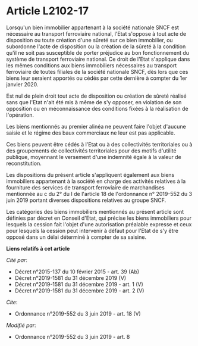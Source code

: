 # Article L2102-17

Lorsqu'un bien immobilier appartenant à la société nationale SNCF est nécessaire au transport ferroviaire national, l'Etat
s'oppose à tout acte de disposition ou toute création d'une sûreté sur ce bien immobilier, ou subordonne l'acte de
disposition ou la création de la sûreté à la condition qu'il ne soit pas susceptible de porter préjudice au bon
fonctionnement du système de transport ferroviaire national. Ce droit de l'Etat s'applique dans les mêmes conditions aux
biens immobiliers nécessaires au transport ferroviaire de toutes filiales de la société nationale SNCF, dès lors que ces
biens leur seraient apportés ou cédés par cette dernière à compter du 1er janvier 2020. 

Est nul de plein droit tout acte de disposition ou création de sûreté réalisé sans que l'Etat n'ait été mis à même de s'y
opposer, en violation de son opposition ou en méconnaissance des conditions fixées à la réalisation de l'opération. 

Les biens mentionnés au premier alinéa ne peuvent faire l'objet d'aucune saisie et le régime des baux commerciaux ne leur est
pas applicable. 

Ces biens peuvent être cédés à l'Etat ou à des collectivités territoriales ou à des groupements de collectivités
territoriales pour des motifs d'utilité publique, moyennant le versement d'une indemnité égale à la valeur de
reconstitution. 

Les dispositions du présent article s'appliquent également aux biens immobiliers appartenant à la société en charge des
activités relatives à la fourniture des services de transport ferroviaire de marchandises mentionnée au c du 2° du I de
l'article 18 de l'ordonnance n° 2019-552 du 3 juin 2019 portant diverses dispositions relatives au groupe SNCF. 

Les catégories des biens immobiliers mentionnés au présent article sont définies par décret en Conseil d'Etat, qui précise
les biens immobiliers pour lesquels la cession fait l'objet d'une autorisation préalable expresse et ceux pour lesquels la
cession peut intervenir à défaut pour l'Etat de s'y être opposé dans un délai déterminé à compter de sa saisine.

**Liens relatifs à cet article**

_Cité par_:

  - Décret n°2015-137 du 10 février 2015 - art. 39 (Ab)
  - Décret n°2019-1581 du 31 décembre 2019 (V)
  - Décret n°2019-1581 du 31 décembre 2019 - art. 1 (V)
  - Décret n°2019-1581 du 31 décembre 2019 - art. 2 (V)

_Cite_:

  - Ordonnance n°2019-552 du 3 juin 2019 - art. 18 (V)

_Modifié par_:

  - Ordonnance n°2019-552 du 3 juin 2019 - art. 8
